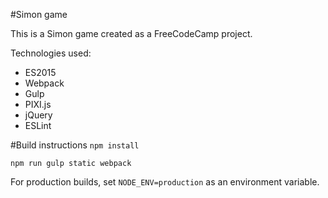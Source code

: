 #Simon game

This is a Simon game created as a FreeCodeCamp project.

Technologies used:

* ES2015
* Webpack
* Gulp
* PIXI.js
* jQuery
* ESLint

#Build instructions
`npm install`

`npm run gulp static webpack`

For production builds, set `NODE_ENV=production` as an environment variable.

